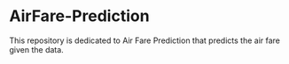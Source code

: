 # AirFare-Prediction
This repository is dedicated to Air Fare Prediction that predicts the air fare given the data.
